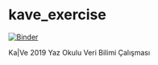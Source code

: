 # kave_exercise
[![Binder](http://mybinder.org/badge_logo.svg)](http://beta.mybinder.org/v2/gh/binder-examples/requirements/master)

Ka|Ve 2019 Yaz Okulu Veri Bilimi Çalışması
